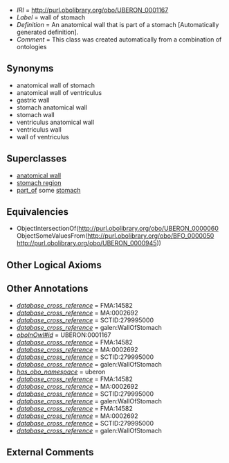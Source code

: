  * *IRI* = http://purl.obolibrary.org/obo/UBERON_0001167
 * *Label* = wall of stomach
 * *Definition* = An anatomical wall that is part of a stomach [Automatically generated definition].
 * *Comment* = This class was created automatically from a combination of ontologies

## Synonyms

 * anatomical wall of stomach
 * anatomical wall of ventriculus
 * gastric wall
 * stomach anatomical wall
 * stomach wall
 * ventriculus anatomical wall
 * ventriculus wall
 * wall of ventriculus

## Superclasses

 * [anatomical wall](../../UBERON/60/UBERON_0000060.md)
 * [stomach region](../../UBERON/34/UBERON_0009034.md)
 * [part_of](../../BFO/50/BFO_0000050.md) some [stomach](../../UBERON/45/UBERON_0000945.md)

## Equivalencies

 * ObjectIntersectionOf(<http://purl.obolibrary.org/obo/UBERON_0000060> ObjectSomeValuesFrom(<http://purl.obolibrary.org/obo/BFO_0000050> <http://purl.obolibrary.org/obo/UBERON_0000945>))

## Other Logical Axioms


## Other Annotations

 * *[database_cross_reference](../../ef/oboInOwl#hasDbXref.md)* = FMA:14582
 * *[database_cross_reference](../../ef/oboInOwl#hasDbXref.md)* = MA:0002692
 * *[database_cross_reference](../../ef/oboInOwl#hasDbXref.md)* = SCTID:279995000
 * *[database_cross_reference](../../ef/oboInOwl#hasDbXref.md)* = galen:WallOfStomach
 * *[oboInOwl#id](../../id/oboInOwl#id.md)* = UBERON:0001167
 * *[database_cross_reference](../../ef/oboInOwl#hasDbXref.md)* = FMA:14582
 * *[database_cross_reference](../../ef/oboInOwl#hasDbXref.md)* = MA:0002692
 * *[database_cross_reference](../../ef/oboInOwl#hasDbXref.md)* = SCTID:279995000
 * *[database_cross_reference](../../ef/oboInOwl#hasDbXref.md)* = galen:WallOfStomach
 * *[has_obo_namespace](../../ce/oboInOwl#hasOBONamespace.md)* = uberon
 * *[database_cross_reference](../../ef/oboInOwl#hasDbXref.md)* = FMA:14582
 * *[database_cross_reference](../../ef/oboInOwl#hasDbXref.md)* = MA:0002692
 * *[database_cross_reference](../../ef/oboInOwl#hasDbXref.md)* = SCTID:279995000
 * *[database_cross_reference](../../ef/oboInOwl#hasDbXref.md)* = galen:WallOfStomach
 * *[database_cross_reference](../../ef/oboInOwl#hasDbXref.md)* = FMA:14582
 * *[database_cross_reference](../../ef/oboInOwl#hasDbXref.md)* = MA:0002692
 * *[database_cross_reference](../../ef/oboInOwl#hasDbXref.md)* = SCTID:279995000
 * *[database_cross_reference](../../ef/oboInOwl#hasDbXref.md)* = galen:WallOfStomach

## External Comments

